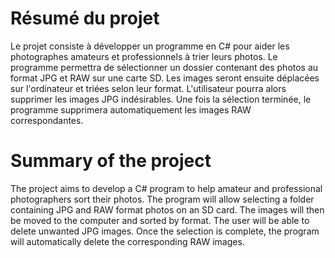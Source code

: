 # Résumé du projet
Le projet consiste à développer un programme en C# pour aider les photographes amateurs et professionnels à trier leurs photos. Le programme permettra de sélectionner un dossier contenant des photos au format JPG et RAW sur une carte SD. Les images seront ensuite déplacées sur l'ordinateur et triées selon leur format. L'utilisateur pourra alors supprimer les images JPG indésirables. Une fois la sélection terminée, le programme supprimera automatiquement les images RAW correspondantes.

# Summary of the project
The project aims to develop a C# program to help amateur and professional photographers sort their photos. The program will allow selecting a folder containing JPG and RAW format photos on an SD card. The images will then be moved to the computer and sorted by format. The user will be able to delete unwanted JPG images. Once the selection is complete, the program will automatically delete the corresponding RAW images.